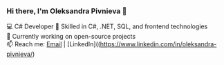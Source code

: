 ### Hi there, I'm Oleksandra Pivnieva 👋  
💻 С# Developer 
🔧 Skilled in C#, .NET, SQL, and frontend technologies  
🔭 Currently working on open-source projects  
📫 Reach me: [Email](mailto:sashapivnieva@gmail.com) | [LinkedIn]((https://www.linkedin.com/in/oleksandra-pivnieva/)
